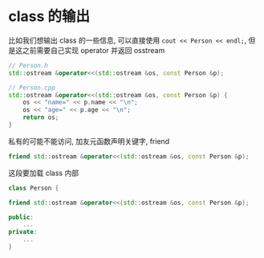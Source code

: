 # class 的输出

比如我们想输出 class 的一些信息, 可以直接使用 `cout << Person << endl;`, 但是这之前需要自己实现 operator 并返回 osstream

```cpp
// Person.h
std::ostream &operator<<(std::ostream &os, const Person &p);

// Person.cpp
std::ostream &operator<<(std::ostream &os, const Person &p) {
    os << "name=" << p.name << "\n";
    os << "age=" << p.age << "\n";
    return os;
}
```

私有的可能不能访问, 加友元函数声明关键字, friend

```cpp
friend std::ostream &operator<<(std::ostream &os, const Person &p);
```

这段要加载 class 内部

```cpp
class Person {

friend std::ostream &operator<<(std::ostream &os, const Person &p);

public:
    ...
private:
    ...
}
```
